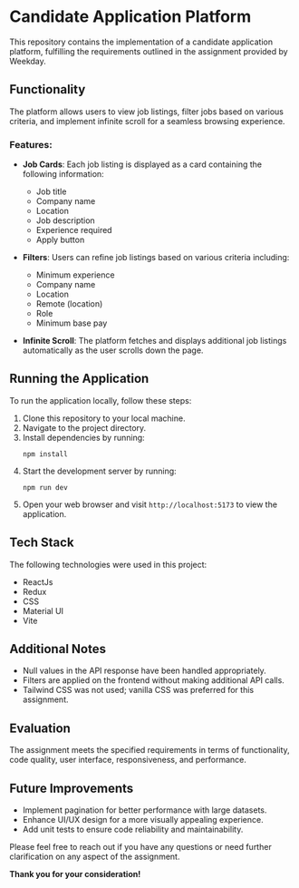 # Candidate Application Platform

This repository contains the implementation of a candidate application platform, fulfilling the requirements outlined in the assignment provided by Weekday.

## Functionality

The platform allows users to view job listings, filter jobs based on various criteria, and implement infinite scroll for a seamless browsing experience.

### Features:

- **Job Cards**: Each job listing is displayed as a card containing the following information:
  - Job title
  - Company name
  - Location
  - Job description
  - Experience required
  - Apply button
- **Filters**: Users can refine job listings based on various criteria including:

  - Minimum experience
  - Company name
  - Location
  - Remote (location)
  - Role
  - Minimum base pay

- **Infinite Scroll**: The platform fetches and displays additional job listings automatically as the user scrolls down the page.

## Running the Application

To run the application locally, follow these steps:

1. Clone this repository to your local machine.
2. Navigate to the project directory.
3. Install dependencies by running:
   ```
   npm install
   ```
4. Start the development server by running:
   ```
   npm run dev
   ```
5. Open your web browser and visit `http://localhost:5173` to view the application.

## Tech Stack

The following technologies were used in this project:

- ReactJs
- Redux
- CSS
- Material UI
- Vite

## Additional Notes

- Null values in the API response have been handled appropriately.
- Filters are applied on the frontend without making additional API calls.
- Tailwind CSS was not used; vanilla CSS was preferred for this assignment.

## Evaluation

The assignment meets the specified requirements in terms of functionality, code quality, user interface, responsiveness, and performance.

## Future Improvements

- Implement pagination for better performance with large datasets.
- Enhance UI/UX design for a more visually appealing experience.
- Add unit tests to ensure code reliability and maintainability.

Please feel free to reach out if you have any questions or need further clarification on any aspect of the assignment.

**Thank you for your consideration!**
